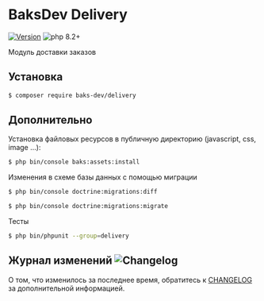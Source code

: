 # BaksDev Delivery

[![Version](https://img.shields.io/badge/version-7.0.26-blue)](https://github.com/baks-dev/delivery/releases)
![php 8.2+](https://img.shields.io/badge/php-min%208.1-red.svg)

Модуль доставки заказов

## Установка

``` bash
$ composer require baks-dev/delivery
```

## Дополнительно

Установка файловых ресурсов в публичную директорию (javascript, css, image ...):

``` bash
$ php bin/console baks:assets:install
```

Изменения в схеме базы данных с помощью миграции

``` bash
$ php bin/console doctrine:migrations:diff

$ php bin/console doctrine:migrations:migrate
```

Тесты

``` bash
$ php bin/phpunit --group=delivery
```

## Журнал изменений ![Changelog](https://img.shields.io/badge/changelog-yellow)

О том, что изменилось за последнее время, обратитесь к [CHANGELOG](CHANGELOG.md) за дополнительной информацией.
